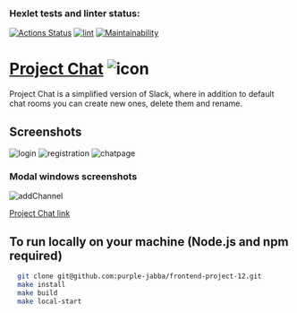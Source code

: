 ### Hexlet tests and linter status:
[![Actions Status](https://github.com/purple-jabba/frontend-project-12/actions/workflows/hexlet-check.yml/badge.svg)](https://github.com/purple-jabba/frontend-project-12/actions)
[![lint](https://github.com/purple-jabba/frontend-project-12/actions/workflows/lint.yml/badge.svg)](https://github.com/purple-jabba/frontend-project-12/actions/workflows/lint.yml)
[![Maintainability](https://api.codeclimate.com/v1/badges/285fb573722dc1169709/maintainability)](https://codeclimate.com/github/purple-jabba/frontend-project-12/maintainability)

# [Project Chat](https://chat-0df4.onrender.com/) ![icon](https://img.icons8.com/external-bearicons-glyph-bearicons/64/external-Chat-happiness-bearicons-glyph-bearicons.png)
Project Chat is a simplified version of Slack, where in addition to default chat rooms you can create new ones, delete them and rename.

## Screenshots
![login](https://github.com/purple-jabba/frontend-project-12/assets/129978501/241fd6dc-c3fe-42e2-9fce-207a85aa01b2)
![registration](https://github.com/purple-jabba/frontend-project-12/assets/129978501/d237f3fe-bd98-4997-a12f-92ef80cc7e6e)
![chatpage](https://github.com/purple-jabba/frontend-project-12/assets/129978501/32e1f972-eddb-4188-a009-d5d8c9387f02)

### Modal windows screenshots
![addChannel](https://github.com/purple-jabba/frontend-project-12/assets/129978501/4526f843-e0d3-4116-851a-235206f95c9c)

[Project Chat link](https://chat-0df4.onrender.com/)

## To run locally on your machine (Node.js and npm required)
```bash
  git clone git@github.com:purple-jabba/frontend-project-12.git
  make install
  make build
  make local-start
```
